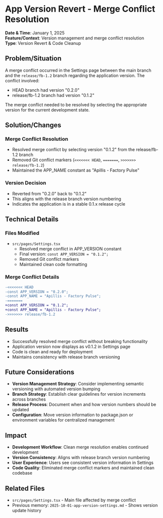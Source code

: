 # App Version Revert - Merge Conflict Resolution

**Date & Time**: January 1, 2025  
**Feature/Context**: Version management and merge conflict resolution  
**Type**: Version Revert & Code Cleanup

## Problem/Situation

A merge conflict occurred in the Settings page between the main branch and the `release/fb-1.2` branch regarding the application version. The conflict involved:
- HEAD branch had version "0.2.0" 
- release/fb-1.2 branch had version "0.1.2"

The merge conflict needed to be resolved by selecting the appropriate version for the current development state.

## Solution/Changes

### Merge Conflict Resolution
- Resolved merge conflict by selecting version "0.1.2" from the release/fb-1.2 branch
- Removed Git conflict markers (`<<<<<<< HEAD`, `=======`, `>>>>>>> release/fb-1.2`)
- Maintained the APP_NAME constant as "Apillis - Factory Pulse"

### Version Decision
- Reverted from "0.2.0" back to "0.1.2" 
- This aligns with the release branch version numbering
- Indicates the application is in a stable 0.1.x release cycle

## Technical Details

### Files Modified
- `src/pages/Settings.tsx`
  - Resolved merge conflict in APP_VERSION constant
  - Final version: `const APP_VERSION = "0.1.2";`
  - Removed Git conflict markers
  - Maintained clean code formatting

### Merge Conflict Details
```diff
-<<<<<<< HEAD
-const APP_VERSION = "0.2.0";
-const APP_NAME = "Apillis - Factory Pulse";
-=======
+const APP_VERSION = "0.1.2";
+const APP_NAME = "Apillis - Factory Pulse";
->>>>>>> release/fb-1.2
```

## Results

- Successfully resolved merge conflict without breaking functionality
- Application version now displays as v0.1.2 in Settings page
- Code is clean and ready for deployment
- Maintains consistency with release branch versioning

## Future Considerations

- **Version Management Strategy**: Consider implementing semantic versioning with automated version bumping
- **Branch Strategy**: Establish clear guidelines for version increments across branches
- **Release Process**: Document when and how version numbers should be updated
- **Configuration**: Move version information to package.json or environment variables for centralized management

## Impact

- **Development Workflow**: Clean merge resolution enables continued development
- **Version Consistency**: Aligns with release branch version numbering
- **User Experience**: Users see consistent version information in Settings
- **Code Quality**: Eliminated merge conflict markers and maintained clean codebase

## Related Files

- `src/pages/Settings.tsx` - Main file affected by merge conflict
- Previous memory: `2025-10-01-app-version-settings.md` - Shows version update history